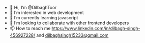 - 👋 Hi, I’m @DilbaghToor
- 👀 I’m interested in web development
- 🌱 I’m currently learning javascript
- 💞️ I’m looking to collaborate with other frontend developers
- 📫 How to reach me https://www.linkedin.com/in/dilbagh-singh-456927228/ and dilbaghsingh15233@gmail.com

